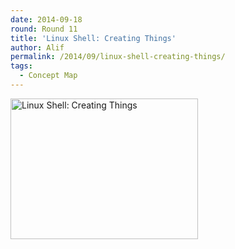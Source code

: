 ```yaml
---
date: 2014-09-18
round: Round 11
title: 'Linux Shell: Creating Things'
author: Alif
permalink: /2014/09/linux-shell-creating-things/
tags:
  - Concept Map
---
```

[<img class="alignnone size-medium wp-image-8877" alt="Linux Shell: Creating Things" src="http://files.software-carpentry.org/training-course/2014/09/IMG_20140918_132317-300x225.jpg" width="300" height="225" />][1]

 [1]: http://files.software-carpentry.org/training-course/2014/09/IMG_20140918_132317.jpg
